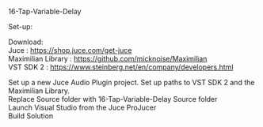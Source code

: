 16-Tap-Variable-Delay

Set-up:

Download: <br>
Juce : https://shop.juce.com/get-juce <br>
Maximilian Library : https://github.com/micknoise/Maximilian <br>
VST SDK 2 : https://www.steinberg.net/en/company/developers.html

Set up a new Juce Audio Plugin project. Set up paths to VST SDK 2 and the Maximilian Library. <br>
Replace Source folder with 16-Tap-Variable-Delay Source folder <br>
Launch Visual Studio from the Juce ProJucer <br>
Build Solution
